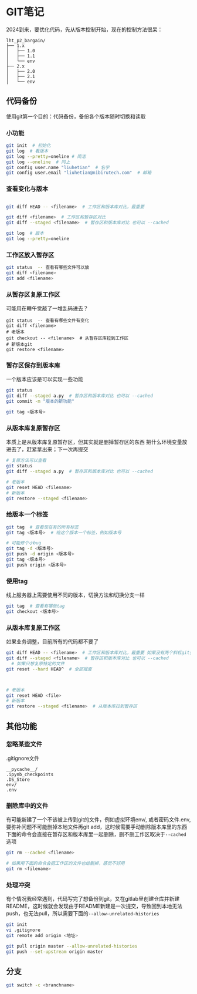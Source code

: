 # GIT笔记

2024到来，要优化代码，先从版本控制开始，现在的控制方法很呆：
```
lht_p2_bargain/
├── 1.x
│   ├── 1.0
│   ├── 1.1
│   └── env
├── 2.x
│   ├── 2.0
│   ├── 2.1
│   └── env
```


## 代码备份
使用git第一个目的：代码备份，备份各个版本随时切换和读取


### 小功能
```bash
git init  # 初始化
git log  # 看版本
git log --pretty=oneline # 简洁
git log --oneline  # 同上
git config user.name "liuhetian"  # 名字
git config user.email "liuhetian@nibirutech.com"  # 邮箱
```

### 查看变化与版本
```bash

git diff HEAD -- <filename>  # 工作区和版本库对比，最重要

git diff <filename>  # 工作区和暂存区对比
git diff --staged <filename>  # 暂存区和版本库对比 也可以 --cached

git log  # 版本
git log --pretty=oneline
```

### 工作区放入暂存区
```bash
git status  -- 查看有哪些文件可以放
git diff <filename>
git add <filename>
```

### 从暂存区复原工作区
可能用在睡午觉敲了一堆乱码进去？
```
git status  -- 查看有哪些文件有变化
git diff <filename>
# 老版本
git checkout -- <filename>  # 从暂存区库拉到工作区
# 新版本git
git restore <filename>
```

### 暂存区保存到版本库
一个版本应该是可以实现一些功能
```bash
git status
git diff --staged a.py  # 暂存区和版本库对比 也可以 --cached
git commit -m "版本的新功能"

git tag <版本号>
```

### 从版本库复原暂存区
本质上是从版本库复原暂存区，但其实就是删掉暂存区的东西
把什么环境变量放进去了，赶紧拿出来；下一次再提交

```bash
# 复原方法可以查看
git status
git diff --staged a.py  # 暂存区和版本库对比 也可以 --cached

# 老版本
git reset HEAD <filename>
# 新版本
git restore --staged <filename>  
```


### 给版本一个标签
```bash
git tag  # 查看现在有的所有标签
git tag <版本号>  # 给这个版本一个标签，例如版本号

# 可能修个小bug
git tag -d <版本号>
git push -d origin <版本号>
git tag <版本号>
git push origin <版本号>
```

### 使用tag
线上服务器上需要使用不同的版本，切换方法和切换分支一样

```bash
git tag  # 查看有哪些tag
git checkout <版本号>
```

### 从版本库复原工作区
如果业务调整，目前所有的代码都不要了

```bash
git diff HEAD -- <filename>  # 工作区和版本库对比，最重要 如果没有两个斜杠git会优先看是不是一个分支名
git diff --staged <filename>  # 暂存区和版本库对比 也可以 --cached
  # 如果只想复原特定的文件
git reset --hard HEAD^  # 全部报废



# 老版本
git reset HEAD <file>
# 新版本
git restore --staged <filename>  # 从版本库拉到暂存区
```

## 其他功能

### 忽略某些文件
.gitignore文件
```
__pycache__/
.ipynb_checkpoints
.DS_Store
env/
.env
```

### 删除库中的文件
有可能新建了一个不该被上传到git的文件，例如虚拟环境env/, 或者密码文件.env, 要弥补问题不可能删掉本地文件再git add，这时候需要手动删除版本库里的东西
下面的命令会直接在暂存区和版本库里一起删除，删不删工作区取决于`--cached`选项
```bash
git rm --cached <filename>

# 如果用下面的命令会把工作区的文件也给删掉，感觉不好用
git rm <filename>
```

### 处理冲突
有个情况我经常遇到，代码写完了想备份到git，又在gitlab里创建仓库并新建README，这时候就会发现由于README新建是一次提交，导致回到本地无法push，也无法pull，所以需要下面的`--allow-unrelated-histories`

```bash
git init
vi .gitignore
git remote add origin <地址>

git pull origin master --allow-unrelated-histories
git push --set-upstream origin master
```


## 分支
```bash
git switch -c <branchname>

```

